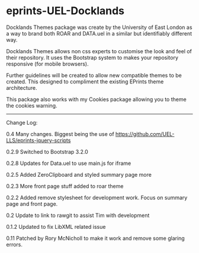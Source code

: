 eprints-UEL-Docklands
=====================

Docklands Themes package was create by the University of East London as a way to brand both ROAR and DATA.uel in a similar but identifiably different way. 

Docklands Themes allows non css experts to customise the look and feel of their repository. It uses the Bootstrap system to makes your repository responsive (for mobile browsers). 

Further guidelines will be created to allow new compatible themes to be created. 
This designed to compliment the existing EPrints theme architecture. 

This package also works with my Cookies package allowing you to theme the cookies warning. 

-----
Change Log:

0.4 Many changes. Biggest being the use of https://github.com/UEL-LLS/eprints-jquery-scripts

0.2.9 Switched to Bootstrap 3.2.0

0.2.8 Updates for Data.uel to use main.js for iframe 

0.2.5 Added ZeroClipboard and styled summary page more 

0.2.3 More front page stuff added to roar theme

0.2.2 Added remove stylesheet for development work. Focus on summary page and front page. 

0.2 Update to link to rawgit to assist Tim with development


0.1.2 Updated to fix LibXML related issue

0.11  Patched by Rory McNicholl to make it work and remove some glaring errors. 
